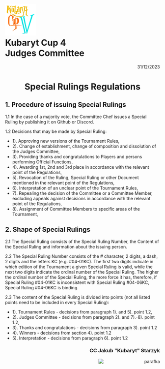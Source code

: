 # <img src="https://github.com/KubarytTournaments/KubarytCup/blob/English/Logo/logo-kc4.png" alt="logokc4" style="width: 20%; height: auto;"> <br>Kubaryt Cup 4 <br>Judges Committee

<p align="right">31/12/2023</p>

<h1 align="center">Special Rulings Regulations</h1>

## 1. Procedure of issuing Special Rulings

1.1 In the case of a majority vote, the Committee Chef issues a Special Ruling by publishing it on Github or Discord.

1.2 Decisions that may be made by Special Ruling:

- 1). Approving new versions of the Tournament Rules,
- 2). Change of establishment, change of composition and dissolution of the Judges Committee,
- 3). Providing thanks and congratulations to Players and persons performing Official Functions,
- 4). Awarding 1st, 2nd and 3rd place in accordance with the relevant point of the Regulations,
- 5). Revocation of the Ruling, Special Ruling or other Document mentioned in the relevant point of the Regulations,
- 6). Interpretation of an unclear point of the Tournament Rules,
- 7). Repealing the decision of the Committee or a Committee Member, excluding appeals against decisions in accordance with the relevant point of the Regulations,
- 8). Assignment of Committee Members to specific areas of the Tournament,

## 2. Shape of Special Rulings

2.1 The Special Ruling consists of the Special Ruling Number, the Content of the Special Ruling and information about the issuing person.

2.2 The Special Ruling Number consists of the # character, 2 digits, a dash, 2 digits and the letters KC (e.g. #04-01KC). The first two digits indicate in which edition of the Tournament a given Special Ruling is valid, while the next two digits indicate the ordinal number of the Special Ruling. The higher the ordinal number of the Special Ruling, the more force it has, therefore, if Special Ruling #04-01KC is inconsistent with Special Ruling #04-06KC, Special Ruling #04-06KC is binding.

2.3 The content of the Special Ruling is divided into points (not all listed points need to be included in every Special Ruling):

- 1). Tournament Rules - decisions from paragraph 1). and 5). point 1.2,
- 2). Judges Committee - decisions from paragraph 2). and 7).-8). point 1.2,
- 3). Thanks and congratulations - decisions from paragraph 3). point 1.2
- 4). Winners - decisions from section 4). point 1.2
- 5). Interpretation - decisions from paragraph 6). point 1.2

### <p align="right">CC Jakub "Kubaryt" Starzyk</p>
<div align="right"><img src="https://media.discordapp.net/attachments/1022538414328913930/1136284542727110656/image-removebg-preview_3.png" alt="parafka" style="height: auto; width:200px; float:right;"/></div>
